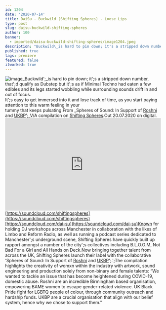 ```yaml
---
id: 1204
date: '2020-07-14'
title: DaiSu - Buckwild (Shifting Spheres) - Loose Lips
type: post
slug: daisu-buckwild-shifting-spheres
author: 100
banner:
  - imported/daisu-buckwild-shifting-spheres/image1204.jpeg
description: "Buckwild\_is hard to pin down; it's a stripped down number, that'd qualify as Dubstep but it's as if Minimal Techno had eaten a few edibles and its legs started wobbling while surrounding sounds drift in and out of focus.It's easy to get immersed into it and lose track of time, as you start paying attention [...]Read More..."
published: true
tags: premiere
featured: false
itworked: true
---
```

![image](../imported/daisu-buckwild-shifting-spheres/image1204.jpeg)_Buckwild';_is hard to pin down; it';s a stripped down number, that';d qualify as Dubstep but it';s as if Minimal Techno had eaten a few edibles and its legs started wobbling while surrounding sounds drift in and out of focus.  
It';s easy to get immersed into it and lose track of time, as you start paying attention to this warm feeling in your  
tummy that keeps pulsating.From _Spheres of Sound: In Support of [Roshni](https://www.roshnibirmingham.org.uk/) and [UKBP](https://www.ukblackpride.org.uk/meet-the-team)';_V/A compilation on [Shifting Spheres](https://www.facebook.com/shiftingspheres).Out 20.07.2020 on digital.<iframe width='100%' height='300' scrolling='no' frameborder='no' allow='autoplay' src='https://w.soundcloud.com/player/?url=https%3A//api.soundcloud.com/tracks/857941477&color=%23ff5500&auto_play=false&hide_related=true&show_comments=true&show_user=true&show_reposts=false&show_teaser=false'></iframe>[https://soundcloud.com/shiftingspheres](https://soundcloud.com/shiftingspheres)  
[](https://soundcloud.com/dai-su)[https://soundcloud.com/dai-su](https://soundcloud.com/dai-su)Known for holding DJ workshops across Manchester in collaboration with the likes of Limbo and Reform Radio, as well as running a podcast series dedicated to Manchester';s underground scene, Shifting Spheres have quickly built up rapport amongst a number of the city';s collectives including B.L.O.O.M, Not Bad For a Girl and All Hands on Deck.Now bringing together talent from across the UK, Shifting Spheres launch their label with the collaborative ‘Spheres of Sound: In Support of [Roshni](https://www.roshnibirmingham.org.uk/) and [UKBP](https://www.ukblackpride.org.uk/meet-the-team)';.';The compilation highlights the creativity of womxn within the industry with artwork, sound engineering and production solely from non-binary and female talents: “We wanted to tackle an issue that has become heightened during COVID-19, domestic abuse. Roshni are an incredible Birmingham based organisation, empowering BAME women to escape gender-related violence. UK Black Pride fight for LGBTQ people of colour, through community outreach and hardship funds. UKBP are a crucial organisation that align with our belief system, hence why we chose to support them."